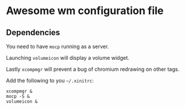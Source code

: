 # Awesome wm configuration file

## Dependencies

You need to have `mocp` running as a server.

Launching `volumeicon` will display a volume widget.

Lastly `xcompmgr` will prevent a bug of chromium redrawing on other tags.

Add the following to you `~/.xinitrc`:

```
xcompmgr &
mocp -S &
volumeicon &
```
